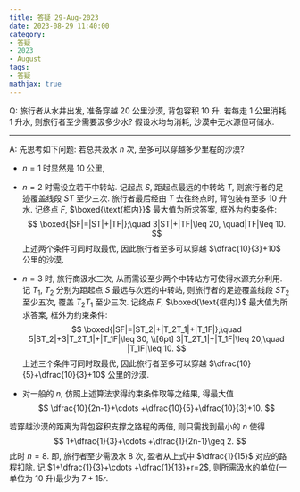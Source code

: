 ```yaml
---
title: 答疑 29-Aug-2023
date: 2023-08-29 11:40:00
category: 
- 答疑
- 2023
- August
tags: 
- 答疑
mathjax: true
---
```


Q: 旅行者从水井出发, 准备穿越 $20$ 公里沙漠, 背包容积 $10$ 升. 若每走 $1$ 公里消耗 $1$ 升水, 则旅行者至少需要汲多少水? 假设水均匀消耗, 沙漠中无水源但可储水.

***

A: 先思考如下问题: 若总共汲水 $n$ 次, 至多可以穿越多少里程的沙漠? 

* $n=1$ 时显然是 $10$ 公里, 

* $n=2$ 时需设立若干中转站. 记起点 $S$, 距起点最远的中转站 $T$, 则旅行者的足迹覆盖线段 $ST$ 至少三次. 旅行者最后经由 $T$ 去往终点时, 背包装有至多 $10$ 升水. 记终点 $F$, $\boxed{\text{框内}}$ 最大值为所求答案, 框外为约束条件:
  $$
  \boxed{|SF|=|ST|+|TF|};\quad 3|ST|+|TF|\leq 20, \quad|TF|\leq 10.
  $$
  上述两个条件可同时取最优, 因此旅行者至多可以穿越 $\dfrac{10}{3}+10$ 公里的沙漠. 

* $n=3$ 时, 旅行商汲水三次, 从而需设至少两个中转站方可使得水源充分利用. 记 $T_1$, $T_2$ 分别为距起点 $S$ 最远与次远的中转站, 则旅行者的足迹覆盖线段 $ST_2$ 至少五次, 覆盖 $T_2T_1$ 至少三次. 记终点 $F$, $\boxed{\text{框内}}$ 最大值为所求答案, 框外为约束条件:
  $$
  \boxed{|SF|=|ST_2|+|T_2T_1|+|T_1F|};\quad 5|ST_2|+3|T_2T_1|+|T_1F|\leq 30, \\[6pt]
  3|T_2T_1|+|T_1F|\leq 20,\quad |T_1F|\leq 10.
  $$
  上述三个条件可同时取最优, 因此旅行者至多可以穿越 $\dfrac{10}{5}+\dfrac{10}{3}+10$ 公里的沙漠. 

* 对一般的 $n$, 仿照上述算法求得约束条件取等之结果, 得最大值
  $$
  \dfrac{10}{2n-1}+\cdots +\dfrac{10}{5}+\dfrac{10}{3}+10.
  $$

若穿越沙漠的距离为背包容积支撑之路程的两倍, 则只需找到最小的 $n$ 使得
$$
1+\dfrac{1}{3}+\cdots +\dfrac{1}{2n-1}\geq 2.
$$
此时 $n=8$. 即, 旅行者至少需汲水 $8$ 次, 盈者从上式中 $\dfrac{1}{15}$ 对应的路程扣除. 记 $1+\dfrac{1}{3}+\cdots +\dfrac{1}{13}+r=2$, 则所需汲水的单位(一单位为 $10$ 升)最少为 $7+15r$. 

